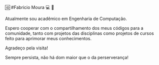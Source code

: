 :id: #Fabricio Moura :computer: :musical_note:

Atualmente sou acadêmico em Engenharia de Computação.

Espero cooperar com o compartilhamento dos meus códigos para a comunidade, tanto com projetos das disciplinas como projetos de cursos feito para aprimorar meus conhecimentos.

Agradeço pela visita!

Sempre persista, não há dom maior que o da perserverança!
<!--
### Hi there 👋
**Fabriciox7/Fabriciox7** is a ✨ _special_ ✨ repository because its `README.md` (this file) appears on your GitHub profile.

Here are some ideas to get you started:

- 🔭 I’m currently working on ...
- 🌱 I’m currently learning ...
- 👯 I’m looking to collaborate on ...
- 🤔 I’m looking for help with ...
- 💬 Ask me about ...
- 📫 How to reach me: ...
- 😄 Pronouns: ...
- ⚡ Fun fact: ...
-->

